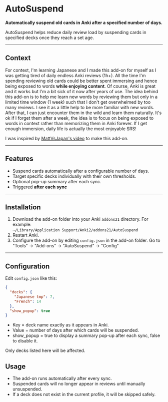 # AutoSuspend

**Automatically suspend old cards in Anki after a specified number of days.**  

AutoSuspend helps reduce daily review load by suspending cards in specified decks once they reach a set age.

---

## Context

For context, I'm learning Japanese and I made this add-on for myself as I was getting tired of daily endless Anki reviews (1h+). All the time I'm spending reviewing old cards could be better spent immersing and hence being exposed to words **while enjoying content**. Of course, Anki is great and it works but I'm a bit sick of it now after years of use. The idea behind this add-on is to help me learn new words by reviewing them but only in a limited time window (1 week) such that I don't get overwhelmed by too many reviews. I see it as a little help to be more familiar with new words. After that, I can just encounter them in the wild and learn them naturally. It's ok if I forget them after a week, the idea is to focus on being exposed to words in context rather than memorizing them in Anki forever. If I get enough immersion, daily life is actually the most enjoyable SRS!

I was inspired by [MattVsJapan's video](https://youtu.be/u3sqHvdpBwM?si=JnWrAofiknKpGEuN) to make this add-on.


---

## Features

- Suspend cards automatically after a configurable number of days.
- Target specific decks individually with their own thresholds.
- Optional pop-up summary after each sync.
- Triggered **after each sync**

---

## Installation

1. Download the add-on folder into your Anki `addons21` directory. For example:  
   `~/Library/Application Support/Anki2/addons21/AutoSuspend`
2. Restart Anki.
3. Configure the add-on by editing `config.json` in the add-on folder. Go to "Tools" -> "Add-ons" -> "AutoSuspend" -> "Config"

---

## Configuration

Edit `config.json` like this:

```json
{
  "decks": {
    "Japanese tmp": 7,
    "French": 14
  },
  "show_popup": true
}
```

- Key = deck name exactly as it appears in Anki.
- Value = number of days after which cards will be suspended.
- show_popup = true to display a summary pop-up after each sync, false to disable it.

Only decks listed here will be affected.

## Usage

- The add-on runs automatically after every sync.
- Suspended cards will no longer appear in reviews until manually unsuspended.
- If a deck does not exist in the current profile, it will be skipped safely.

